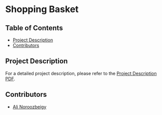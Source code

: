 # Shopping Basket

## Table of Contents
- [Project Description](#project-description)
- [Contributors](#contributors)

## Project Description
For a detailed project description, please refer to the [Project Description PDF](./exam.pdf).


## Contributors
- [Ali Noroozbeigy](https://github.com/Ali-Noroozbeigy)
